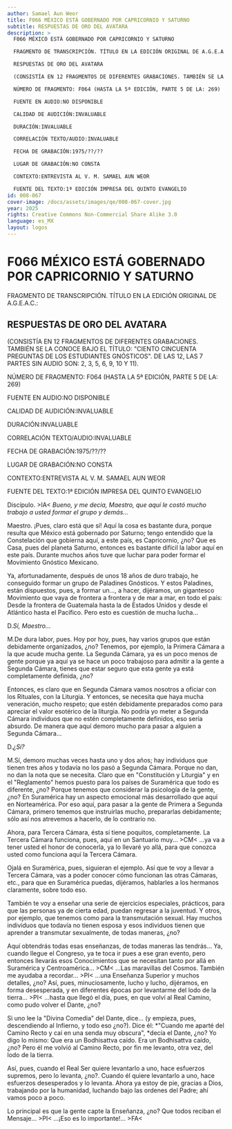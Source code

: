 ```yaml
---
author: Samael Aun Weor
title: F066 MÉXICO ESTÁ GOBERNADO POR CAPRICORNIO Y SATURNO
subtitle: RESPUESTAS DE ORO DEL AVATARA
description: >
  F066 MÉXICO ESTÁ GOBERNADO POR CAPRICORNIO Y SATURNO

  FRAGMENTO DE TRANSCRIPCIÓN. TÍTULO EN LA EDICIÓN ORIGINAL DE A.G.E.A.C.:

  RESPUESTAS DE ORO DEL AVATARA

  (CONSISTÍA EN 12 FRAGMENTOS DE DIFERENTES GRABACIONES. TAMBIÉN SE LA CONOCE BAJO EL TÍTULO: "CIENTO CINCUENTA PREGUNTAS DE LOS ESTUDIANTES GNÓSTICOS". DE LAS 12, LAS 7 PARTES SIN AUDIO SON: 2, 3, 5, 6, 9, 10 Y 11).

  NÚMERO DE FRAGMENTO: F064 (HASTA LA 5ª EDICIÓN, PARTE 5 DE LA: 269)

  FUENTE EN AUDIO:NO DISPONIBLE

  CALIDAD DE AUDICIÓN:INVALUABLE

  DURACIÓN:INVALUABLE

  CORRELACIÓN TEXTO/AUDIO:INVALUABLE

  FECHA DE GRABACIÓN:1975/??/??

  LUGAR DE GRABACIÓN:NO CONSTA

  CONTEXTO:ENTREVISTA AL V. M. SAMAEL AUN WEOR

  FUENTE DEL TEXTO:1ª EDICIÓN IMPRESA DEL QUINTO EVANGELIO
id: 008-067
cover-image: /docs/assets/images/qe/008-067-cover.jpg
year: 2025
rights: Creative Commons Non-Commercial Share Alike 3.0
language: es_MX
layout: logos
---
```

# F066 MÉXICO ESTÁ GOBERNADO POR CAPRICORNIO Y SATURNO

FRAGMENTO DE TRANSCRIPCIÓN. TÍTULO EN LA EDICIÓN ORIGINAL DE A.G.E.A.C.:

## RESPUESTAS DE ORO DEL AVATARA

(CONSISTÍA EN 12 FRAGMENTOS DE DIFERENTES GRABACIONES. TAMBIÉN SE LA CONOCE BAJO EL TÍTULO: "CIENTO CINCUENTA PREGUNTAS DE LOS ESTUDIANTES GNÓSTICOS". DE LAS 12, LAS 7 PARTES SIN AUDIO SON: 2, 3, 5, 6, 9, 10 Y 11).

NÚMERO DE FRAGMENTO: F064 (HASTA LA 5ª EDICIÓN, PARTE 5 DE LA: 269)

FUENTE EN AUDIO:NO DISPONIBLE

CALIDAD DE AUDICIÓN:INVALUABLE

DURACIÓN:INVALUABLE

CORRELACIÓN TEXTO/AUDIO:INVALUABLE

FECHA DE GRABACIÓN:1975/??/??

LUGAR DE GRABACIÓN:NO CONSTA

CONTEXTO:ENTREVISTA AL V. M. SAMAEL AUN WEOR

FUENTE DEL TEXTO:1ª EDICIÓN IMPRESA DEL QUINTO EVANGELIO

Discípulo. \>IA< *Bueno, y me decía, Maestro, que aquí le costó mucho trabajo a usted formar el grupo y demás...*

Maestro. ¡Pues, claro está que sí! Aquí la cosa es bastante dura, porque resulta que México está gobernado por Saturno; tengo entendido que la Constelación que gobierna aquí, a este país, es Capricornio, ¿no? Que es Casa, pues del planeta Saturno, entonces es bastante difícil la labor aquí en este país. Durante muchos años tuve que luchar para poder formar el Movimiento Gnóstico Mexicano.

Ya, afortunadamente, después de unos 18 años de duro trabajo, he conseguido formar un grupo de Paladines Gnósticos. Y estos Paladines, están dispuestos, pues, a formar un..., a hacer, dijéramos, un gigantesco Movimiento que vaya de frontera a frontera y de mar a mar, en todo el país: Desde la frontera de Guatemala hasta la de Estados Unidos y desde el Atlántico hasta el Pacífico. Pero esto es cuestión de mucha lucha...

D.*Sí, Maestro...*

M.De dura labor, pues. Hoy por hoy, pues, hay varios grupos que están debidamente organizados, ¿no? Tenemos, por ejemplo, la Primera Cámara a la que acude mucha gente. La Segunda Cámara, ya es un poco menos de gente porque ya aquí ya se hace un poco trabajoso para admitir a la gente a Segunda Cámara, tienes que estar seguro que esta gente ya está completamente definida, ¿no?

Entonces, es claro que en Segunda Cámara vamos nosotros a oficiar con los Rituales, con la Liturgia. Y entonces, se necesita que haya mucha veneración, mucho respeto; que estén debidamente preparados como para apreciar el valor esotérico de la liturgia. No podría yo meter a Segunda Cámara individuos que no estén completamente definidos, eso sería absurdo. De manera que aquí demoro mucho para pasar a alguien a Segunda Cámara...

D.*¿Sí?*

M.Sí, demoro muchas veces hasta uno y dos años; hay individuos que tienen tres años y todavía no los pasó a Segunda Cámara. Porque no dan, no dan la nota que se necesita. Claro que en "Constitución y Liturgia" y en el "Reglamento" hemos puesto para los países de Suramérica que todo es diferente, ¿no? Porque tenemos que considerar la psicología de la gente, ¿no? En Suramérica hay un aspecto emocional más desarrollado que aquí en Norteamérica. Por eso aquí, para pasar a la gente de Primera a Segunda Cámara, primero tenemos que instruirlas mucho, prepararlas debidamente; sólo así nos atrevemos a hacerlo, de lo contrario no.

Ahora, para Tercera Cámara, ésta sí tiene poquitos, completamente. La Tercera Cámara funciona, pues, aquí en un Santuario muy... \>CM< ...ya va a tener usted el honor de conocerla, ya lo llevaré yo allá, para que conozca usted como funciona aquí la Tercera Cámara.

Ojalá en Suramérica, pues, siguieran el ejemplo. Así que te voy a llevar a Tercera Cámara, vas a poder conocer cómo funcionan las otras Cámaras, etc., para que en Suramérica puedas, dijéramos, hablarles a los hermanos claramente, sobre todo eso.

También te voy a enseñar una serie de ejercicios especiales, prácticos, para que las personas ya de cierta edad, puedan regresar a la juventud. Y otros, por ejemplo, que tenemos como para la transmutación sexual. Hay muchos individuos que todavía no tienen esposa y esos individuos tienen que aprender a transmutar sexualmente, de todas maneras, ¿no?

Aquí obtendrás todas esas enseñanzas, de todas maneras las tendrás... Ya, cuando llegue el Congreso, ya te toca ir pues a ese gran evento, pero entonces llevarás esos Conocimientos que se necesitan tanto por allá en Suramérica y Centroamérica... \>CM< ...Las maravillas del Cosmos. También me ayudaba a recordar... \>PI< ...una Enseñanza Superior y muchos detalles, ¿no? Así, pues, minuciosamente, lucho y lucho, dijéramos, en forma desesperada, y en diferentes épocas por levantarme del lodo de la tierra... \>PI< ...hasta que llegó el día, pues, en que volví al Real Camino, como pudo volver el Dante, ¿no?

Si uno lee la "Divina Comedia" del Dante, dice... (y empieza, pues, descendiendo al Infierno, y todo eso ¿no?). Dice él: *"Cuando me aparté del Camino Recto y caí en una senda muy obscura", *decía el Dante, ¿no? Yo digo lo mismo: Que era un Bodhisattva caído. Era un Bodhisattva caído, ¿no? Pero él me volvió al Camino Recto, por fin me levanto, otra vez, del lodo de la tierra.

Así, pues, cuando el Real Ser quiere levantarlo a uno, hace esfuerzos supremos, pero lo levanta, ¿no?. Cuando él quiere levantarlo a uno, hace esfuerzos desesperados y lo levanta. Ahora ya estoy de pie, gracias a Dios, trabajando por la humanidad, luchando bajo las ordenes del Padre; ahí vamos poco a poco.

Lo principal es que la gente capte la Enseñanza, ¿no? Que todos reciban el Mensaje... \>PI< ...¡Eso es lo importante!... \>FA<

